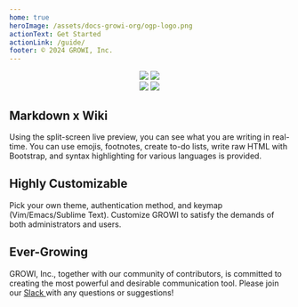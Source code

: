 ```yaml
---
home: true
heroImage: /assets/docs-growi-org/ogp-logo.png
actionText: Get Started
actionLink: /guide/
footer: © 2024 GROWI, Inc.
---
```

<!-- for docs-growi-org root-->

<div align="center">
  <a href="https://github.com/weseek/growi/" target="_blank"><img src="https://img.shields.io/github/stars/weseek/growi.svg?style=social&label=Stars"></a>
  <a href="https://github.com/weseek/growi/" target="_blank"><img src="https://img.shields.io/github/forks/weseek/growi.svg?style=social&label=Fork"></a>
</div>

<div align="center">
  <a href="https://github.com/weseek/growi/releases/latest" target="_blank"><img src="https://img.shields.io/github/release/weseek/growi.svg"></a>
  <a href="https://hub.docker.com/r/weseek/growi/" target="_blank"><img src="https://img.shields.io/docker/pulls/weseek/growi.svg" /></a>
</div>

<div class="features">
  <div class="feature">
    <h2>Markdown x Wiki</h2>
    <p>Using the split-screen live preview, you can see what you are writing in real-time. You can use emojis, footnotes, create to-do lists, write raw HTML with Bootstrap, and syntax highlighting for various languages is provided.</p>
  </div>
  <div class="feature">
    <h2>Highly Customizable</h2>
    <p>Pick your own theme, authentication method, and keymap (Vim/Emacs/Sublime Text). Customize GROWI to satisfy the demands of both administrators and users.</p>
  </div>
  <div class="feature">
    <h2>Ever-Growing</h2>
    <p>GROWI, Inc., together with our community of contributors, is committed to creating the most powerful and desirable communication tool. Please join our <a href="https://communityinviter.com/apps/wsgrowi/invite" target="_blank"> Slack </a> with any questions or suggestions!</p>
  </div>
</div>
